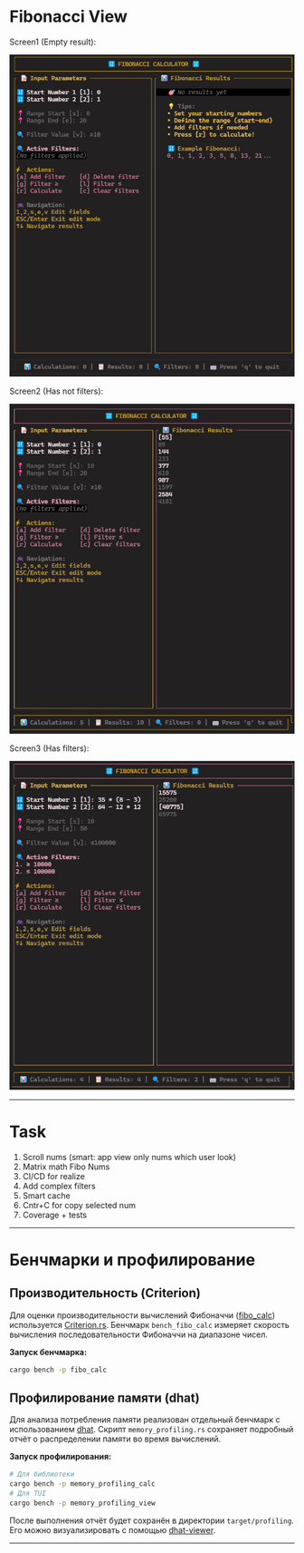 # Fibonacci View

Screen1 (Empty result):

<img src="./resources/docs/screen0.png" alt=""/>

Screen2 (Has not filters):

<img src="./resources/docs/screen1.png" alt=""/>

Screen3 (Has filters):

<img src="./resources/docs/screen2.png" alt=""/>

---

# Task

1) Scroll nums (smart: app view only nums which user look)
2) Matrix math Fibo Nums
3) CI/CD for realize 
4) Add complex filters 
5) Smart cache
6) Cntr+C for copy selected num
7) Coverage + tests

---

# Бенчмарки и профилирование

## Производительность (Criterion)

Для оценки производительности вычислений Фибоначчи ([fibo_calc](./crates/fibo_calc)) используется [Criterion.rs](https://bheisler.github.io/criterion.rs/book/index.html). Бенчмарк `bench_fibo_calc` измеряет скорость вычисления последовательности Фибоначчи на диапазоне чисел.

**Запуск бенчмарка:**
```sh
cargo bench -p fibo_calc
```

## Профилирование памяти (dhat)

Для анализа потребления памяти реализован отдельный бенчмарк с использованием [dhat](https://docs.rs/dhat/latest/dhat/). Скрипт `memory_profiling.rs` сохраняет подробный отчёт о распределении памяти во время вычислений.

**Запуск профилирования:**
```sh
# Для библиотеки
cargo bench -p memory_profiling_calc
# Для TUI
cargo bench -p memory_profiling_view
```

После выполнения отчёт будет сохранён в директории `target/profiling`. Его можно визуализировать с помощью [dhat-viewer](https://nnethercote.github.io/dh_view/dh_view.html).

---
